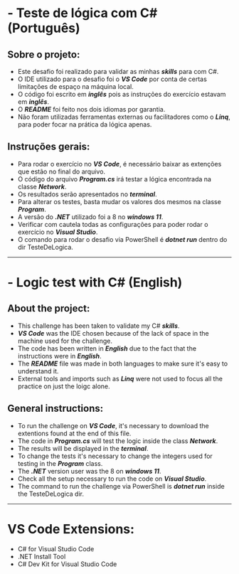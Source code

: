 # - Teste de lógica com C#️ (Português)

## Sobre o projeto:
- Este desafio foi realizado para validar as minhas ***skills*** para com C#.
- O IDE utilizado para o desafio foi o ***VS Code*** por conta de certas limitações de espaço na máquina local.
- O código foi escrito em ***inglês*** pois as instruções do exercício estavam em ***inglês***.
- O ***README*** foi feito nos dois idiomas por garantia.
- Não foram utilizadas ferramentas externas ou facilitadores como o ***Linq***, para poder focar na prática da lógica apenas.

## Instruções gerais:
- Para rodar o exercício no ***VS Code***, é necessário baixar as extenções que estão no final do arquivo.
- O código do arquivo ***Program.cs*** irá testar a lógica encontrada na classe ***Network***.
- Os resultados serão apresentados no ***terminal***.
- Para alterar os testes, basta mudar os valores dos mesmos na classe ***Program***.
- A versão do ***.NET*** utilizado foi a 8 no ***windows 11***.
- Verificar com cautela todas as configurações para poder rodar o exercício no ***Visual Studio***.
- O comando para rodar o desafio via PowerShell é ***dotnet run*** dentro do dir TesteDeLogica.

----
# - Logic test with C#️ (English)

## About the project:
- This challenge has been taken to validate my C# ***skills***.
- ***VS Code*** was the IDE chosen because of the lack of space in the machine used for the challenge.
- The code has been written in ***English*** due to the fact that the instructions were in ***English***.
- The ***README*** file was made in both languages to make sure it's easy to understand it.
- External tools and imports such as ***Linq*** were not used to focus all the practice on just the loigc alone.

## General instructions:
- To run the challenge on ***VS Code***, it's necessary to download the extentions found at the end of this file.
- The code in ***Program.cs*** will test the logic inside the class ***Network***. 
- The results will be displayed in the ***terminal***.
- To change the tests it's necessary to change the integers used for testing in the ***Program*** class.
- The ***.NET*** version user was the 8 on ***windows 11***.
- Check all the setup necessary to run the code on ***Visual Studio***.
- The command to run the challenge via PowerShell is ***dotnet run*** inside the TesteDeLogica dir.

----
# VS Code Extensions:
- C# for Visual Studio Code
- .NET Install Tool
- C# Dev Kit for Visual Studio Code